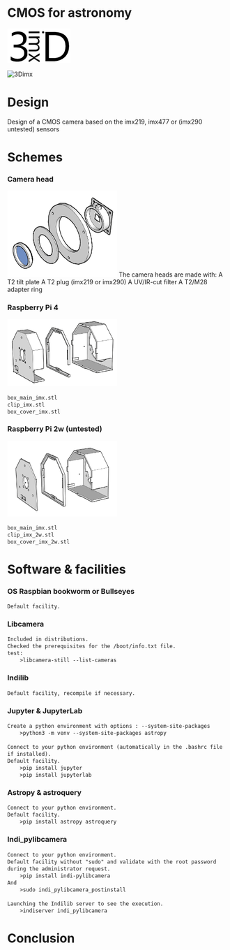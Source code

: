 # CMOS for astronomy
![3Dimx](3Dimx.png?raw=true "3Dimx.png")

![3Dimx](http://img.shields.io/badge/powered%20by-3Dimx-blue.svg?style=flat)

# Design
Design of a CMOS camera based on the imx219, imx477 or (imx290 untested) sensors

# Schemes

### Camera head
<img src="3D_camera_head_imx477.png" width="50%">
	The camera heads are made with:
		A T2 tilt plate
		A T2 plug (imx219 or imx290)
		A UV/IR-cut filter
		A T2/M28 adapter ring

### Raspberry Pi 4
<img src="3DPi4.png" width="50%">
	
	box_main_imx.stl
	clip_imx.stl 
	box_cover_imx.stl

### Raspberry Pi 2w (untested)
<img src="3DPi2w.png" width="50%">

	box_main_imx.stl
	clip_imx_2w.stl 
	box_cover_imx_2w.stl
	
# Software & facilities

### OS Raspbian bookworm or Bullseyes 
	Default facility.
	
### Libcamera
	Included in distributions.
	Checked the prerequisites for the /boot/info.txt file.
	test:
		>libcamera-still --list-cameras
	
### Indilib
	Default facility, recompile if necessary.
	
### Jupyter & JupyterLab
	Create a python environment with options : --system-site-packages
		>python3 -m venv --system-site-packages astropy
		
	Connect to your python environment (automatically in the .bashrc file if installed).
	Default facility.
		>pip install jupyter
		>pip install jupyterlab
		
### Astropy & astroquery
	Connect to your python environment.
	Default facility.
		>pip install astropy astroquery
		
### Indi_pylibcamera
	Connect to your python environment.
	Default facility without "sudo" and validate with the root password during the administrator request.
		>pip install indi-pylibcamera
	And
		>sudo indi_pylibcamera_postinstall
		
	Launching the Indilib server to see the execution.
		>indiserver indi_pylibcamera
		
		
# Conclusion